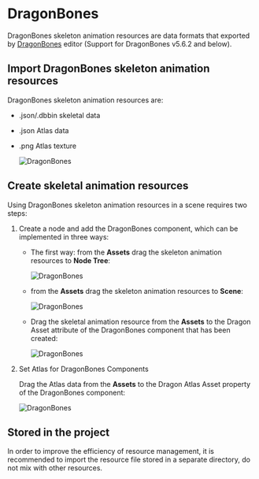 # DragonBones

DragonBones skeleton animation resources are data formats that exported by [DragonBones](http://dragonbones.com/) editor (Support for DragonBones v5.6.2 and below).

## Import DragonBones skeleton animation resources

DragonBones skeleton animation resources are:

- .json/.dbbin skeletal data
- .json Atlas data
- .png Atlas texture

  ![DragonBones](dragonbones/import.png)

## Create skeletal animation resources

Using DragonBones skeleton animation resources in a scene requires two steps:

1. Create a node and add the DragonBones component, which can be implemented in three ways:

    - The first way: from the **Assets** drag the skeleton animation resources to **Node Tree**:

      ![DragonBones](dragonbones/create_1.png)

    - from the **Assets** drag the skeleton animation resources to **Scene**:

      ![DragonBones](dragonbones/create_2.png)

    - Drag the skeletal animation resource from the **Assets** to the Dragon Asset attribute of the DragonBones component that has been created:

      ![DragonBones](dragonbones/create_3.png)

2. Set Atlas for DragonBones Components

    Drag the Atlas data from the **Assets** to the Dragon Atlas Asset property of the DragonBones component:

      ![DragonBones](dragonbones/set_atlas.png)

## Stored in the project

In order to improve the efficiency of resource management, it is recommended to import the resource file stored in a separate directory, do not mix with other resources.
